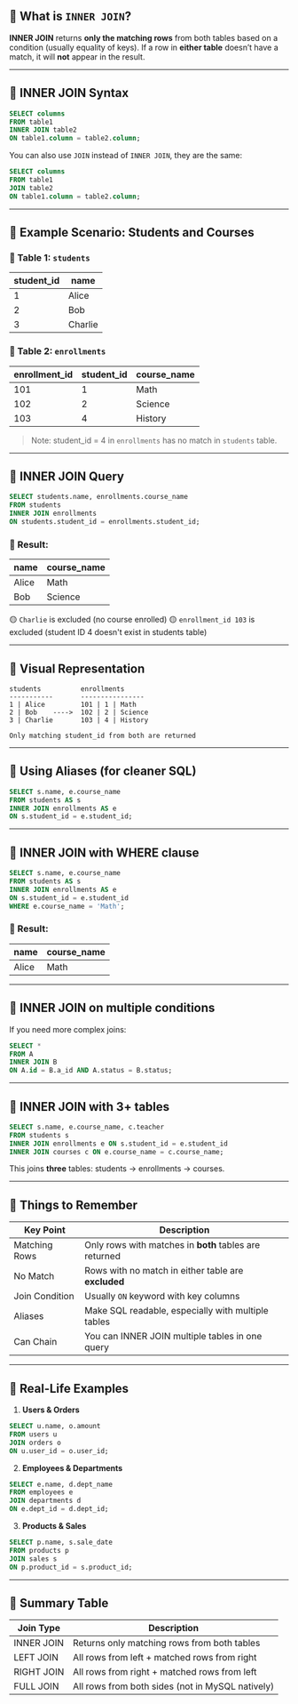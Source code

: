 ## 🔸 What is `INNER JOIN`?

**INNER JOIN** returns **only the matching rows** from both tables based on a condition (usually equality of keys).
If a row in **either table** doesn’t have a match, it will **not** appear in the result.

---

## 🔸 INNER JOIN Syntax

```sql
SELECT columns
FROM table1
INNER JOIN table2
ON table1.column = table2.column;
```

You can also use `JOIN` instead of `INNER JOIN`, they are the same:

```sql
SELECT columns
FROM table1
JOIN table2
ON table1.column = table2.column;
```

---

## 🔸 Example Scenario: Students and Courses

### 🔹 Table 1: `students`

| student\_id | name    |
| ----------- | ------- |
| 1           | Alice   |
| 2           | Bob     |
| 3           | Charlie |

### 🔹 Table 2: `enrollments`

| enrollment\_id | student\_id | course\_name |
| -------------- | ----------- | ------------ |
| 101            | 1           | Math         |
| 102            | 2           | Science      |
| 103            | 4           | History      |

> Note: student\_id = 4 in `enrollments` has no match in `students` table.

---

## 🔸 INNER JOIN Query

```sql
SELECT students.name, enrollments.course_name
FROM students
INNER JOIN enrollments
ON students.student_id = enrollments.student_id;
```

### 🔹 Result:

| name  | course\_name |
| ----- | ------------ |
| Alice | Math         |
| Bob   | Science      |

🟡 `Charlie` is excluded (no course enrolled)
🟡 `enrollment_id 103` is excluded (student ID 4 doesn't exist in students table)

---

## 🔸 Visual Representation

```
students          enrollments
-----------       ----------------
1 | Alice         101 | 1 | Math
2 | Bob    ---->  102 | 2 | Science
3 | Charlie       103 | 4 | History

Only matching student_id from both are returned
```

---

## 🔸 Using Aliases (for cleaner SQL)

```sql
SELECT s.name, e.course_name
FROM students AS s
INNER JOIN enrollments AS e
ON s.student_id = e.student_id;
```

---

## 🔸 INNER JOIN with WHERE clause

```sql
SELECT s.name, e.course_name
FROM students AS s
INNER JOIN enrollments AS e
ON s.student_id = e.student_id
WHERE e.course_name = 'Math';
```

### 🔹 Result:

| name  | course\_name |
| ----- | ------------ |
| Alice | Math         |

---

## 🔸 INNER JOIN on multiple conditions

If you need more complex joins:

```sql
SELECT *
FROM A
INNER JOIN B
ON A.id = B.a_id AND A.status = B.status;
```

---

## 🔸 INNER JOIN with 3+ tables

```sql
SELECT s.name, e.course_name, c.teacher
FROM students s
INNER JOIN enrollments e ON s.student_id = e.student_id
INNER JOIN courses c ON e.course_name = c.course_name;
```

This joins **three** tables: students → enrollments → courses.

---

## 🔸 Things to Remember

| Key Point      | Description                                            |
| -------------- | ------------------------------------------------------ |
| Matching Rows  | Only rows with matches in **both** tables are returned |
| No Match       | Rows with no match in either table are **excluded**    |
| Join Condition | Usually `ON` keyword with key columns                  |
| Aliases        | Make SQL readable, especially with multiple tables     |
| Can Chain      | You can INNER JOIN multiple tables in one query        |

---

## 🔸 Real-Life Examples

1. **Users & Orders**

```sql
SELECT u.name, o.amount
FROM users u
JOIN orders o
ON u.user_id = o.user_id;
```

2. **Employees & Departments**

```sql
SELECT e.name, d.dept_name
FROM employees e
JOIN departments d
ON e.dept_id = d.dept_id;
```

3. **Products & Sales**

```sql
SELECT p.name, s.sale_date
FROM products p
JOIN sales s
ON p.product_id = s.product_id;
```

---

## 🔸 Summary Table

| Join Type  | Description                                      |
| ---------- | ------------------------------------------------ |
| INNER JOIN | Returns only matching rows from both tables      |
| LEFT JOIN  | All rows from left + matched rows from right     |
| RIGHT JOIN | All rows from right + matched rows from left     |
| FULL JOIN  | All rows from both sides (not in MySQL natively) |
